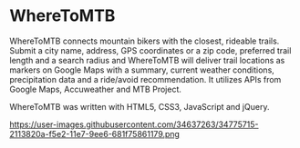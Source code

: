 # WhereToMTB

WhereToMTB connects mountain bikers with the closest, rideable trails.  Submit a city name, address, GPS coordinates or a zip code, preferred trail length and a search radius and WhereToMTB will deliver trail locations as markers on Google Maps with a summary, current weather conditions, precipitation data and a ride/avoid recommendation.  It utilizes APIs from Google Maps, Accuweather and MTB Project.

WhereToMTB was written with HTML5, CSS3, JavaScript and jQuery.

https://user-images.githubusercontent.com/34637263/34775715-2113820a-f5e2-11e7-9ee6-681f75861179.png
